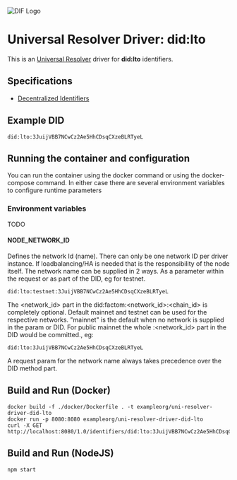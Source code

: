 ![DIF Logo](https://raw.githubusercontent.com/decentralized-identity/universal-resolver/master/docs/logo-dif.png)

# Universal Resolver Driver: did:lto

This is an [Universal Resolver](https://github.com/decentralized-identity/universal-resolver/) driver for **did:lto** identifiers.

## Specifications

* [Decentralized Identifiers](https://w3c.github.io/did-core/)

## Example DID

```
did:lto:3JuijVBB7NCwCz2Ae5HhCDsqCXzeBLRTyeL
```

## Running the container and configuration
You can run the container using the docker command or using the docker-compose command. 
In either case there are several environment variables to configure runtime parameters

### Environment variables
TODO

#### NODE<X>_NETWORK_ID
Defines the network Id (name). There can only be one network ID per driver instance. If loadbalancing/HA is needed that is the responsibility of the node itself. The network name can be supplied in 2 ways. As a parameter within the request or as part of the DID, eg for testnet.
````
did:lto:testnet:3JuijVBB7NCwCz2Ae5HhCDsqCXzeBLRTyeL
````
The <network_id> part in the did:factom:<network_id>:<chain_id> is completely optional. Default mainnet and testnet can be used for the respective networks. "mainnet" is the default when no network is supplied in the param or DID. For public mainnet the whole :<network_id> part in the DID would be committed., eg:
````
did:lto:3JuijVBB7NCwCz2Ae5HhCDsqCXzeBLRTyeL
````
A request param for the network name always takes precedence over the DID method part.


## Build and Run (Docker)

```
docker build -f ./docker/Dockerfile . -t exampleorg/uni-resolver-driver-did-lto
docker run -p 8080:8080 exampleorg/uni-resolver-driver-did-lto
curl -X GET http://localhost:8080/1.0/identifiers/did:lto:3JuijVBB7NCwCz2Ae5HhCDsqCXzeBLRTyeL
```

## Build and Run (NodeJS)

```
npm start
```
